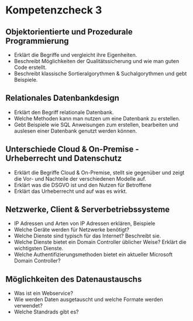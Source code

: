 # Kompetenzcheck 3

## Objektorientierte und Prozedurale Programmierung
* Erklärt die Begriffe und vergleicht ihre Eigenheiten.
* Beschreibt Möglichkeiten der Qualitätssicherung und wie man guten Code erstellt.
* Beschreibt klassische Sortieralgorythmen & Suchalgorythmen und gebt Beispiele.

## Relationales Datenbankdesign
* Erklärt den Begriff relationale Datenbank.
* Welche Methoden kann man nutzen um eine Datenbank zu erstellen. 
* Gebt Beispiele wie SQL Anweisungen zum erstellen, bearbeiten und auslesen einer Datenbank genutzt werden können.

## Unterschiede Cloud & On-Premise - Urheberrecht und Datenschutz
* Erklärt die Begriffe Cloud & On-Premise, stellt sie gegenüber und zeigt die Vor- und Nachteile der verschiedenen Modelle auf.
* Erklärt was die DSGVO ist und den Nutzen für Betroffene
* Erklärt das Urheberrecht und auf was es wirkt.

## Netzwerke, Client & Serverbetriebssysteme
* IP Adressen und Arten von IP Adressen erklären, Beispiele
* Welche Geräte werden für Netzwerke benötigt?
* Welche Dienste sind typisch für das Internet? Beschreibt sie.
* Welche Dienste bietet ein Domain Controller üblicher Weise? Erklärt die wichtigsten Dienste.
* Welche Authentifizierungsmethoden bietet ein aktueller Microsoft Domain Controller?

## Möglichkeiten des Datenaustauschs
* Was ist ein Webservice?
* Wie werden Daten ausgetauscht und welche Formate werden verwendet?
* Welche Standrads gibt es?
